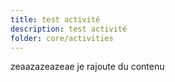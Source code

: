 ```yaml
---
title: test activité
description: test activité
folder: core/activities
---
```

zeaazazeazeae
je rajoute du contenu

